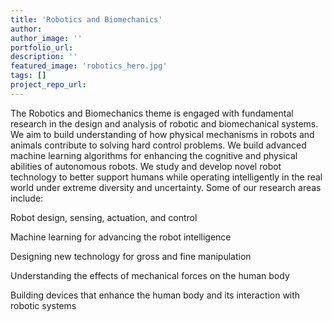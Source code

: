 ```yaml
---
title: 'Robotics and Biomechanics'
author:
author_image: ''
portfolio_url:
description: ''
featured_image: 'robotics_hero.jpg'
tags: []
project_repo_url:
---
```


The Robotics and Biomechanics theme is engaged with fundamental research in the design and analysis of robotic and biomechanical systems. We aim to build understanding of how physical mechanisms in robots and animals contribute to solving hard control problems. We build advanced machine learning algorithms for enhancing the cognitive and physical abilities of autonomous robots. We study and develop novel robot technology to better support humans while operating intelligently in the real world under extreme diversity and uncertainty. Some of our research areas include:

Robot design, sensing, actuation, and control

Machine learning for advancing the robot intelligence

Designing new technology for gross and fine manipulation

Understanding the effects of mechanical forces on the human body

Building devices that enhance the human body and its interaction with robotic systems

